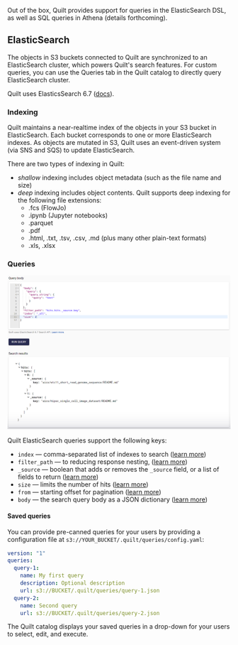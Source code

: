 Out of the box, Quilt provides support for queries in the ElasticSearch DSL, as well as SQL queries in Athena (details forthcoming).

## ElasticSearch

The objects in S3 buckets connected to Quilt are synchronized to an ElasticSearch
cluster, which powers Quilt's search features. For custom queries, you can use the
Queries tab in the Quilt catalog to directly query ElasticSearch cluster.

Quilt uses ElasticsSearch 6.7
([docs](https://www.elastic.co/guide/en/elasticsearch/reference/6.7/index.html)).

### Indexing
Quilt maintains a near-realtime index of the objects in your S3 bucket in ElasticSearch.
Each bucket corresponds to one or more ElasticSearch indexes. As objects are mutated
in S3, Quilt uses an event-driven system (via SNS and SQS) to update ElasticSearch.

There are two types of indexing in Quilt:
* *shallow* indexing includes object metadata (such as the file name and size)
* *deep* indexing includes object contents. Quilt supports deep
indexing for the following file extensions:
  * .fcs (FlowJo)
  * .ipynb (Jupyter notebooks)
  * .parquet
  * .pdf
  * .html, .txt, .tsv, .csv, .md (plus many other plain-text formats)
  * .xls, .xlsx

### Queries

![](../imgs/catalog-es-queries-default.png)

Quilt ElasticSearch queries support the following keys:
- `index` — comma-separated list of indexes to search ([learn more](https://www.elastic.co/guide/en/elasticsearch/reference/7.10/search-search.html#search-search-api-path-params))
- `filter_path` — to reducing response nesting, ([learn more](https://www.elastic.co/guide/en/elasticsearch/reference/6.8/common-options.html#common-options-response-filtering))
- `_source` — boolean that adds or removes the `_source` field, or a list of fields to return ([learn more](https://www.elastic.co/guide/en/elasticsearch/reference/6.8/search-request-source-filtering.html))
- `size` — limits the number of hits ([learn more](https://www.elastic.co/guide/en/elasticsearch/reference/6.8/search-uri-request.html))
- `from` — starting offset for pagination ([learn more](https://www.elastic.co/guide/en/elasticsearch/reference/6.8/search-uri-request.html))
- `body` — the search query body as a JSON dictionary ([learn more](https://www.elastic.co/guide/en/elasticsearch/reference/6.8/search-request-body.html))

#### Saved queries
You can provide pre-canned queries for your users by providing a configuration file 
at `s3://YOUR_BUCKET/.quilt/queries/config.yaml`:

```yaml
version: "1"
queries:
  query-1:
    name: My first query
    description: Optional description
    url: s3://BUCKET/.quilt/queries/query-1.json
  query-2:
    name: Second query
    url: s3://BUCKET/.quilt/queries/query-2.json
```

The Quilt catalog displays your saved queries in a drop-down for your users to
select, edit, and execute.
